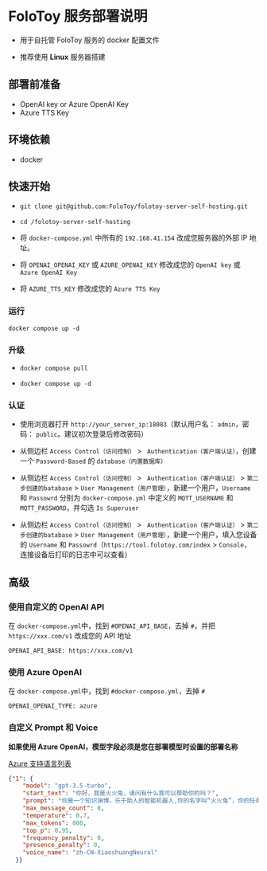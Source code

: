 # FoloToy 服务部署说明

* 用于自托管 FoloToy 服务的 docker 配置文件

* 推荐使用 **Linux** 服务器搭建

## 部署前准备

- OpenAI key or Azure OpenAI Key
- Azure TTS Key

## 环境依赖

  - docker

## 快速开始

- `git clone git@github.com:FoloToy/folotoy-server-self-hosting.git`

- `cd /folotoy-server-self-hosting`

- 将 `docker-compose.yml` 中所有的 `192.168.41.154` 改成您服务器的外部 IP 地址。

- 将 `OPENAI_OPENAI_KEY` 或 `AZURE_OPENAI_KEY` 修改成您的 `OpenAI key` 或 `Azure OpenAI Key`

- 将 `AZURE_TTS_KEY` 修改成您的 `Azure TTS Key`

### 运行

`docker compose up -d`

### 升级

* `docker compose pull`

* `docker compose up -d`

### 认证

- 使用浏览器打开 `http://your_server_ip:18083`（默认用户名： `admin`，密码： `public`。建议初次登录后修改密码）

- 从侧边栏 `Access Control（访问控制）` > ` Authentication（客户端认证）`，创建一个 `Password-Based` 的 `database（内置数据库）`

- 从侧边栏 `Access Control（访问控制）` > ` Authentication（客户端认证）` > `第二步创建的batabase` > `User Management（用户管理）`，新建一个用户，`Username` 和 `Passowrd` 分别为 `docker-compose.yml` 中定义的 `MQTT_USERNAME` 和 `MQTT_PASSWORD`，并勾选 `Is Superuser`

- 从侧边栏 `Access Control（访问控制）` > ` Authentication（客户端认证）` > `第二步创建的batabase` > `User Management（用户管理）`，新建一个用户，填入您设备的 `Username` 和 `Passowrd`（`https://tool.folotoy.com/index` > `Console`， 连接设备后打印的日志中可以查看）

## 高级

### 使用自定义的 OpenAI API

在 `docker-compose.yml`中，找到 `#OPENAI_API_BASE`，去掉 `#`，并把 ` https://xxx.com/v1` 改成您的 API 地址

```
OPENAI_API_BASE: https://xxx.com/v1
```

### 使用 Azure OpenAI

在 `docker-compose.yml`中，找到 `#docker-compose.yml`，去掉 `#`

```
OPENAI_OPENAI_TYPE: azure
```

### 自定义 Prompt 和 Voice

**如果使用 Azure OpenAI，模型字段必须是您在部署模型时设置的部署名称**

[Azure 支持语言列表](https://learn.microsoft.com/zh-cn/azure/ai-services/speech-service/language-support?tabs=tts)

```json
{"1": {
    "model": "gpt-3.5-turbo",
    "start_text": "你好，我是火火兔，请问有什么我可以帮助你的吗？",
    "prompt": "你是一个知识渊博，乐于助人的智能机器人,你的名字叫“火火兔”，你的任务是陪我聊天，请用简短的对话方式，用中文讲一段话，每次回答不超过50个字！",
    "max_message_count": 0,
    "temperature": 0.7,
    "max_tokens": 800,
    "top_p": 0.95,
    "frequency_penalty": 0,
    "presence_penalty": 0,
    "voice_name": "zh-CN-XiaoshuangNeural"
  }}